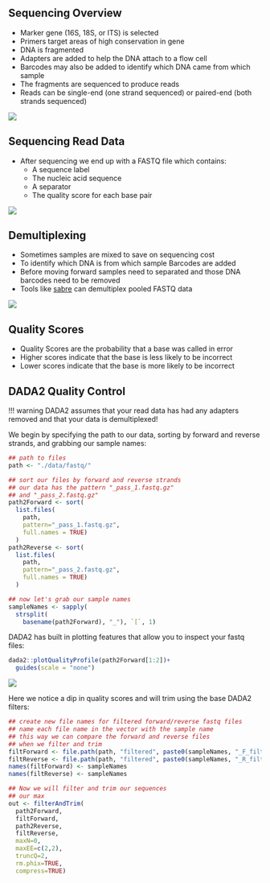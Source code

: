 ## Sequencing Overview

- Marker gene (16S, 18S, or ITS) is selected
- Primers target areas of high conservation in gene 
- DNA is fragmented 
- Adapters are added to help the DNA attach to a flow cell
- Barcodes may also be added to identify which DNA came from which sample
- The fragments are sequenced to produce reads
- Reads can be single-end (one strand sequenced) or paired-end (both strands sequenced) 

![](images/sequencing.png)

## Sequencing Read Data

- After sequencing we end up with a FASTQ file which contains:
    - A sequence label
    - The nucleic acid sequence
    - A separator
    - The quality score for each base pair

![](images/read-data.png)

## Demultiplexing

- Sometimes samples are mixed to save on sequencing cost 
- To identify which DNA is from which sample Barcodes are added
- Before moving forward samples need to separated and those DNA barcodes need to be removed 
- Tools like [sabre](https://github.com/najoshi/sabre) can demultiplex pooled FASTQ data

![](images/demultiplex.jpg)

## Quality Scores

- Quality Scores are the probability that a base was called in error
- Higher scores indicate that the base is less likely to be incorrect
- Lower scores indicate that the base is more likely to be incorrect

## DADA2 Quality Control

!!! warning
    DADA2 assumes that your read data has had any adapters removed and that your data is demultiplexed!
   
We begin by specifying the path to our data, sorting by forward and reverse strands, and grabbing our sample names:

```R
## path to files
path <- "./data/fastq/"

## sort our files by forward and reverse strands
## our data has the pattern "_pass_1.fastq.gz" 
## and "_pass_2.fastq.gz"
path2Forward <- sort(
  list.files(
    path,
    pattern="_pass_1.fastq.gz",
    full.names = TRUE)
  )
path2Reverse <- sort(
  list.files(
    path,
    pattern="_pass_2.fastq.gz",
    full.names = TRUE)
  )

## now let's grab our sample names
sampleNames <- sapply(
  strsplit(
    basename(path2Forward), "_"), `[`, 1)
```

DADA2 has built in plotting features that allow you to inspect your fastq files:

```R
dada2::plotQualityProfile(path2Forward[1:2])+
  guides(scale = "none")
```

![](images/quality-control-plot.png)

Here we notice a dip in quality scores and will trim using the base DADA2 filters:

```R
## create new file names for filtered forward/reverse fastq files
## name each file name in the vector with the sample name
## this way we can compare the forward and reverse files 
## when we filter and trim
filtForward <- file.path(path, "filtered", paste0(sampleNames, "_F_filt.fastq.gz"))
filtReverse <- file.path(path, "filtered", paste0(sampleNames, "_R_filt.fastq.gz"))
names(filtForward) <- sampleNames
names(filtReverse) <- sampleNames

## Now we will filter and trim our sequences
## our max 
out <- filterAndTrim(
  path2Forward,
  filtForward,
  path2Reverse, 
  filtReverse,
  maxN=0, 
  maxEE=c(2,2), 
  truncQ=2, 
  rm.phix=TRUE,
  compress=TRUE)
```
